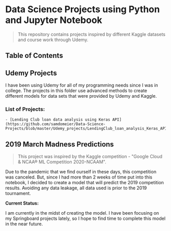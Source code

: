 # Data Science Projects using Python and Jupyter Notebook
> This repository contains projects inspired by different Kaggle datasets and course work through Udemy.

## Table of Contents


## Udemy Projects

I have been using Udemy for all of my programming needs since I was in college. The projects in this folder use advanced methods to create different models for data sets that were provided by Udemy and Kaggle.

### List of Projects:
    - [Lending Club loan data analysis using Keras API](https://github.com/samdomeier/Data-Science-Projects/blob/master/Udemy_projects/LendingClub_loan_analysis_Keras_API.ipynb)


## 2019 March Madness Predictions
> This project was inspired by the Kaggle competition - "Google Cloud & NCAA® ML Competition 2020-NCAAM".

Due to the pandemic that we find ourself in these days, this competition was canceled. But, since I had more than 2 weeks of time put into this notebook, I decided to create a model that will predict the 2019 competition results. Avoiding any data leakage, all data used is prior to the 2019 tournament.

**Current Status:**

I am currently in the midst of creating the model. I have been focusing on my Springboard projects lately, so I hope to find time to complete this model in the near future.
